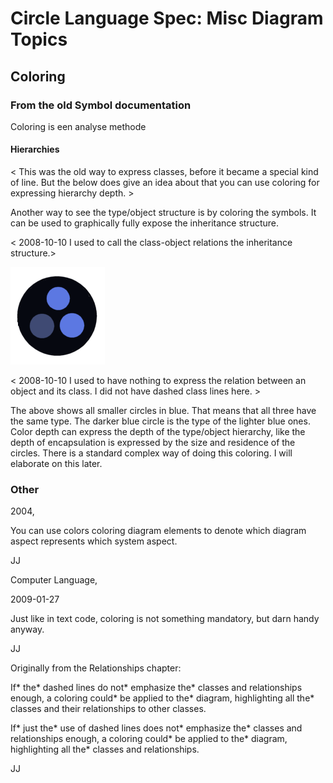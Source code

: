 ﻿Circle Language Spec: Misc Diagram Topics
=========================================

## **Coloring**
### **From the old Symbol documentation**
Coloring is een analyse methode 

#### **Hierarchies**
< This was the old way to express classes, before it became a special kind of line. But the below does give an idea about that you can use coloring for expressing hierarchy depth. >

Another way to see the type/object structure is by coloring the symbols. It can be used to graphically fully expose the inheritance structure.

< 2008-10-10 I used to call the class-object relations the inheritance structure.>

![](images/3.%20Coloring.001.png)

< 2008-10-10 I used to have nothing to express the relation between an object and its class. I did not have dashed class lines here. >

The above shows all smaller circles in blue. That means that all three have the same type. The darker blue circle is the type of the lighter blue ones. Color depth can express the depth of the type/object hierarchy, like the depth of encapsulation is expressed by the size and residence of the circles. There is a standard complex way of doing this coloring. I will elaborate on this later. 
### **Other**
2004,

You can use colors coloring diagram elements to denote which diagram aspect represents which system aspect.

JJ



Computer Language,

2009-01-27



Just like in text code, coloring is not something mandatory, but darn handy anyway.



JJ


Originally from the Relationships chapter:

If\* the\* dashed lines do not\* emphasize the\* classes and relationships enough, a coloring could\* be applied to the\* diagram, highlighting all the\* classes and their relationships to other classes.

If\* just the\* use of dashed lines does not\* emphasize the\* classes and relationships enough, a coloring could\* be applied to the\* diagram, highlighting all the\* classes and relationships.

JJ


